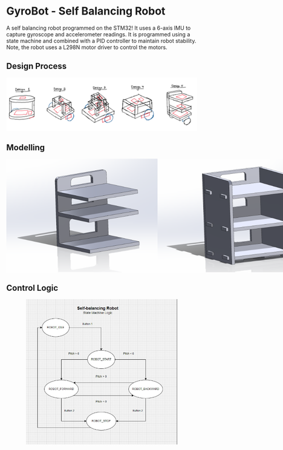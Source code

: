 # GyroBot - Self Balancing Robot 

A self balancing robot programmed on the STM32! It uses a 6-axis IMU to capture
gyroscope and accelerometer readings. It is programmed using a state machine and combined
with a PID controller to maintain robot stability. Note, the robot uses a L298N motor driver 
to control the motors.

## Design Process
![planning](Images/planning.png)

## Modelling
<div style="display: flex; flex-direction: row;">
  <img src="Images/design1.png" width="400" alt="design 1">
  <img src="Images/design2.png" width="400" alt="design 2">
</div>

## Control Logic
<div style="display: flex; justify-content: center;">
  <img src="Images/state_machine.png" width="400" alt="state_machine">
</div>